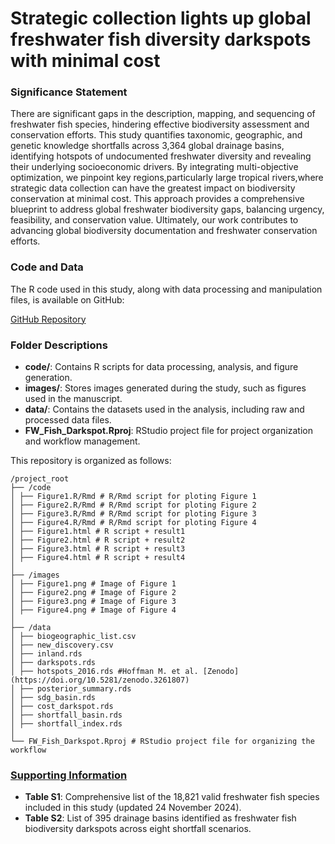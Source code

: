 # Strategic collection lights up global freshwater fish diversity darkspots with minimal cost

### **Significance Statement**

There are significant gaps in the description, mapping, and sequencing of freshwater fish species, hindering effective biodiversity assessment and conservation efforts. This study quantifies taxonomic, geographic, and genetic knowledge shortfalls across 3,364 global drainage basins, identifying hotspots of undocumented freshwater diversity and revealing their underlying socioeconomic drivers. By integrating multi-objective optimization, we pinpoint key regions,particularly large tropical rivers,where strategic data collection can have the greatest impact on biodiversity conservation at minimal cost. This approach provides a comprehensive blueprint to address global freshwater biodiversity gaps, balancing urgency, feasibility, and conservation value. Ultimately, our work contributes to advancing global biodiversity documentation and freshwater conservation efforts.

### **Code and Data**

The R code used in this study, along with data processing and manipulation files, is available on GitHub:

[GitHub Repository](https://github.com/Otoliths/FW_Fish_Darkspot)


### **Folder Descriptions**
- **code/**: Contains R scripts for data processing, analysis, and figure generation.
- **images/**: Stores images generated during the study, such as figures used in the manuscript.
- **data/**: Contains the datasets used in the analysis, including raw and processed data files.
- **FW_Fish_Darkspot.Rproj**: RStudio project file for project organization and workflow management.


This repository is organized as follows:

```text
/project_root
├── /code
│ ├── Figure1.R/Rmd # R/Rmd script for ploting Figure 1
│ ├── Figure2.R/Rmd # R/Rmd script for ploting Figure 2
│ ├── Figure3.R/Rmd # R/Rmd script for ploting Figure 3
│ ├── Figure4.R/Rmd # R/Rmd script for ploting Figure 4
│ ├── Figure1.html # R script + result1
│ ├── Figure2.html # R script + result2
│ ├── Figure3.html # R script + result3
│ ├── Figure4.html # R script + result4
│
├── /images
│ ├── Figure1.png # Image of Figure 1
│ ├── Figure2.png # Image of Figure 2
│ ├── Figure3.png # Image of Figure 3
│ ├── Figure4.png # Image of Figure 4
│
├── /data
│ ├── biogeographic_list.csv
│ ├── new_discovery.csv
│ ├── inland.rds
│ ├── darkspots.rds
│ ├── hotspots_2016.rds #Hoffman M. et al. [Zenodo](https://doi.org/10.5281/zenodo.3261807)
│ ├── posterior_summary.rds
│ ├── sdg_basin.rds
│ ├── cost_darkspot.rds
│ ├── shortfall_basin.rds
│ ├── shortfall_index.rds
│
└── FW_Fish_Darkspot.Rproj # RStudio project file for organizing the workflow
```

### **[Supporting Information](https://doi.org/10.6084/m9.figshare.29262098.v3)**

- **Table S1**: Comprehensive list of the 18,821 valid freshwater fish species included in this study (updated 24 November 2024).
- **Table S2**: List of 395 drainage basins identified as freshwater fish biodiversity darkspots across eight shortfall scenarios.
